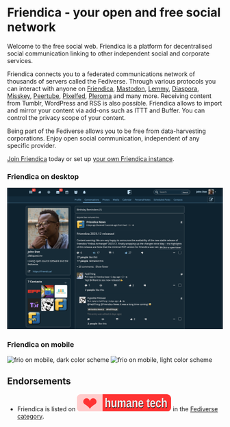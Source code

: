 Friendica - your open and free social network
=============================================

Welcome to the free social web. Friendica is a platform for decentralised social communication linking to other independent social and corporate services.

Friendica connects you to a federated communications network of thousands of servers called the Fediverse.
Through various protocols you can interact with anyone on [Friendica]( https://friendi.ca), [Mastodon](https://joinmastodon.org), [Lemmy](https://join-lemmy.org/), [Diaspora](https://diasporafoundation.org), [Misskey](https://join.misskey.page), [Peertube](https://joinpeertube.org/), [Pixelfed](https://pixelfed.org/), [Pleroma](https://pleroma.social) and many more.
Receiving content from Tumblr, WordPress and RSS is also possible.
Friendica allows to import and mirror your content via add-ons such as ITTT and Buffer.
You can control the privacy scope of your content.

Being part of the Fediverse allows you to be free from data-harvesting corporations.
Enjoy open social communication, independent of any specific provider.

[Join Friendica](https://dir.friendica.social/servers) today or set up [your own Friendica instance](doc/Install.md).

### Friendica on desktop

![Frio theme in desktop browser](images/screenshots/friendica-2023-12-frio-desktop.png?raw=true "Frio theme in desktop browser")

### Friendica on mobile

<p float="left">
<img src="/friendica/friendica/blob/HEAD/images/screenshots/friendica-2023-10-frio-mobile-timeline-dark-blue.png" width="370" alt="frio on mobile, dark color scheme">
<img src="/friendica/friendica/blob/HEAD/images/screenshots/friendica-2023-10-frio-mobile-options-light-blue.png" width="370" alt="frio on mobile, light color scheme">
</p>

## Endorsements

- Friendica is listed on [![Awesome Humane Tech](images/humane-tech-badge.svg)](https://codeberg.org/teaserbot-labs/delightful-humane-design) in the [Fediverse category](https://codeberg.org/teaserbot-labs/delightful-humane-design#fediverse).
